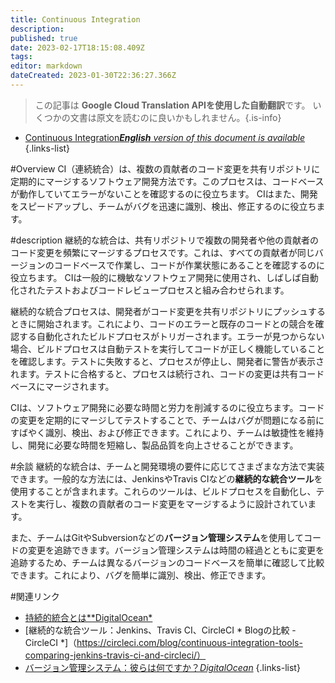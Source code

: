 ```yaml
---
title: Continuous Integration
description: 
published: true
date: 2023-02-17T18:15:08.409Z
tags: 
editor: markdown
dateCreated: 2023-01-30T22:36:27.366Z
---
```


> この記事は **Google Cloud Translation APIを使用した自動翻訳**です。
いくつかの文書は原文を読むのに良いかもしれません。{.is-info}
- [Continuous Integration***English** version of this document is available*](/en/Knowledge-base/Dictionary/continuous-integration)
{.links-list}


#Overview
CI（連続統合）は、複数の貢献者のコード変更を共有リポジトリに定期的にマージするソフトウェア開発方法です。このプロセスは、コードベースが動作していてエラーがないことを確認するのに役立ちます。 CIはまた、開発をスピードアップし、チームがバグを迅速に識別、検出、修正するのに役立ちます。

#description
継続的な統合は、共有リポジトリで複数の開発者や他の貢献者のコード変更を頻繁にマージするプロセスです。これは、すべての貢献者が同じバージョンのコードベースで作業し、コードが作業状態にあることを確認するのに役立ちます。 CIは一般的に機敏なソフトウェア開発に使用され、しばしば自動化されたテストおよびコードレビュープロセスと組み合わせられます。

継続的な統合プロセスは、開発者がコード変更を共有リポジトリにプッシュするときに開始されます。これにより、コードのエラーと既存のコードとの競合を確認する自動化されたビルドプロセスがトリガーされます。エラーが見つからない場合、ビルドプロセスは自動テストを実行してコードが正しく機能していることを確認します。テストに失敗すると、プロセスが停止し、開発者に警告が表示されます。テストに合格すると、プロセスは続行され、コードの変更は共有コードベースにマージされます。

CIは、ソフトウェア開発に必要な時間と労力を削減するのに役立ちます。コードの変更を定期的にマージしてテストすることで、チームはバグが問題になる前にすばやく識別、検出、および修正できます。これにより、チームは敏捷性を維持し、開発に必要な時間を短縮し、製品品質を向上させることができます。

#余談
継続的な統合は、チームと開発環境の要件に応じてさまざまな方法で実装できます。一般的な方法には、JenkinsやTravis CIなどの**継続的な統合ツール**を使用することが含まれます。これらのツールは、ビルドプロセスを自動化し、テストを実行し、複数の貢献者のコード変更をマージするように設計されています。

また、チームはGitやSubversionなどの**バージョン管理システム**を使用してコードの変更を追跡できます。バージョン管理システムは時間の経過とともに変更を追跡するため、チームは異なるバージョンのコードベースを簡単に確認して比較できます。これにより、バグを簡単に識別、検出、修正できます。

#関連リンク
- [持続的統合とは**DigitalOcean*](https://www.digitalocean.com/community/tutorials/what-is-continuous-integration)
- [継続的な統合ツール：Jenkins、Travis CI、CircleCI * Blogの比較 - CircleCI *]（https://circleci.com/blog/continuous-integration-tools-comparing-jenkins-travis-ci-and-circleci/）
- [バージョン管理システム：彼らは何ですか？*DigitalOcean*](https://www.digitalocean.com/community/tutorials/version-control-systems-what-are-they)
{.links-list}